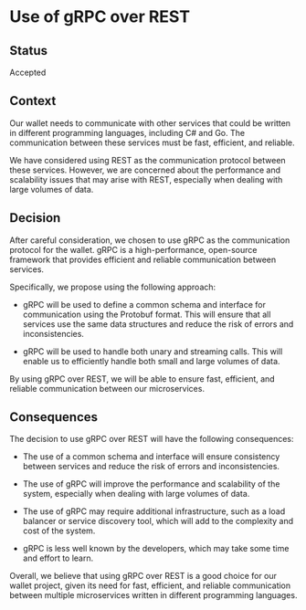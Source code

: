 # Use of gRPC over REST

## Status

Accepted

## Context

Our wallet needs to communicate with other services that could be written in different programming languages, including C# and Go.
The communication between these services must be fast, efficient, and reliable.

We have considered using REST as the communication protocol between these services.
However, we are concerned about the performance and scalability issues that may arise with REST, especially when dealing with large volumes of data.

## Decision

After careful consideration, we chosen to use gRPC as the communication protocol for the wallet.
gRPC is a high-performance, open-source framework that provides efficient and reliable communication between services.

Specifically, we propose using the following approach:

- gRPC will be used to define a common schema and interface for communication using the Protobuf format. This will ensure that all services use the same data structures and reduce the risk of errors and inconsistencies.

- gRPC will be used to handle both unary and streaming calls. This will enable us to efficiently handle both small and large volumes of data.

By using gRPC over REST, we will be able to ensure fast, efficient, and reliable communication between our microservices.

## Consequences

The decision to use gRPC over REST will have the following consequences:

- The use of a common schema and interface will ensure consistency between services and reduce the risk of errors and inconsistencies.

- The use of gRPC will improve the performance and scalability of the system, especially when dealing with large volumes of data.

- The use of gRPC may require additional infrastructure, such as a load balancer or service discovery tool, which will add to the complexity and cost of the system.

- gRPC is less well known by the developers, which may take some time and effort to learn.

Overall, we believe that using gRPC over REST is a good choice for our wallet project, given its need for fast, efficient, and reliable communication between multiple microservices written in different programming languages.
